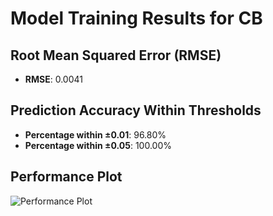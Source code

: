 # Model Training Results for CB

## Root Mean Squared Error (RMSE)
- **RMSE**: 0.0041

## Prediction Accuracy Within Thresholds
- **Percentage within ±0.01**: 96.80%
- **Percentage within ±0.05**: 100.00%

## Performance Plot
![Performance Plot](../imgs/CB.png)
